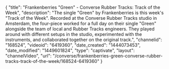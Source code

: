 {
    "title": "Frankenberries \"Green\" - Converse Rubber Tracks: Track of the Week",
    "description": "The single \"Green\" by Frankenberries is this week's \"Track of the Week\". Recorded at the Converse Rubber Tracks studio in Amsterdam, the four-piece worked for a full day on their single \"Green\" alongside the team of local and Rubber Tracks engineers. They played around with different setups in the studio, experimented with the instruments, and collaborated together on the original track.",
    "channelid": "168524",
    "videoid": "6419360",
    "date_created": "1444073453",
    "date_modified": "1449601824",
    "type": "captivate",
    "layout": "channelVideo",
    "url": "\/converse\/frankenberries-green-converse-rubber-tracks-track-of-the-week\/168524-6419360"
}